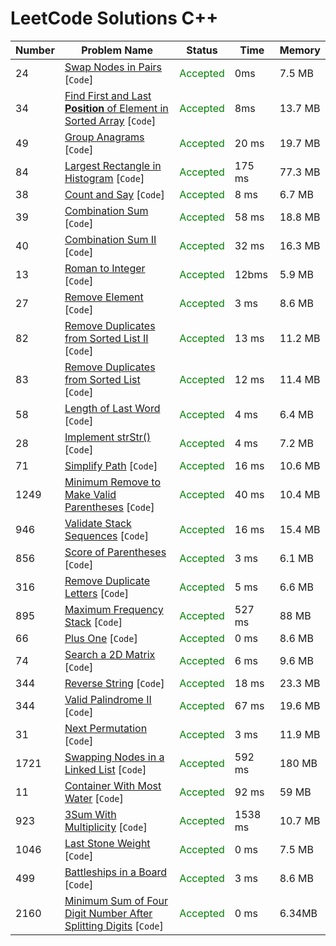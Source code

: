 # LeetCode Solutions C++

| Number | Problem Name                                                                    | Status                                    | Time    | Memory  |
|--------|---------------------------------------------------------------------------------|-------------------------------------------|---------|---------|
| 24     | [Swap Nodes in Pairs](/24.cpp) [`Code`]                                         | <span style="color:green">Accepted</span> | 0ms     | 7.5 MB  |
| 34     | [Find First and Last **Position** of Element in Sorted Array](/34.cpp) [`Code`] | <span style="color:green">Accepted</span> | 8ms     | 13.7 MB |
| 49     | [Group Anagrams](/49.cpp) [`Code`]                                              | <span style="color:green">Accepted</span> | 20 ms   | 19.7 MB |
| 84     | [Largest Rectangle in Histogram](/84.cpp) [`Code`]                              | <span style="color:green">Accepted</span> | 175 ms  | 77.3 MB |
| 38     | [Count and Say](/38.cpp) [`Code`]                                               | <span style="color:green">Accepted</span> | 8 ms    | 6.7 MB  |
| 39     | [Combination Sum](/39.cpp) [`Code`]                                             | <span style="color:green">Accepted</span> | 58 ms   | 18.8 MB |
| 40     | [Combination Sum II](/40.cpp) [`Code`]                                          | <span style="color:green">Accepted</span> | 32 ms   | 16.3 MB |
| 13     | [Roman to Integer](/13.cpp) [`Code`]                                            | <span style="color:green">Accepted</span> | 12bms   | 5.9 MB  |
| 27     | [Remove Element](/27.cpp) [`Code`]                                              | <span style="color:green">Accepted</span> | 3 ms    | 8.6 MB  |
| 82     | [Remove Duplicates from Sorted List II](/82.cpp) [`Code`]                       | <span style="color:green">Accepted</span> | 13 ms   | 11.2 MB |
| 83     | [Remove Duplicates from Sorted List](/83.cpp) [`Code`]                          | <span style="color:green">Accepted</span> | 12 ms   | 11.4 MB |
| 58     | [Length of Last Word](/58.cpp) [`Code`]                                         | <span style="color:green">Accepted</span> | 4 ms    | 6.4 MB  |
| 28     | [Implement strStr()](/28.cpp) [`Code`]                                          | <span style="color:green">Accepted</span> | 4 ms    | 7.2 MB  |
| 71     | [Simplify Path](/71.cpp) [`Code`]                                               | <span style="color:green">Accepted</span> | 16 ms   | 10.6 MB |
| 1249   | [Minimum Remove to Make Valid Parentheses](/1249.cpp) [`Code`]                  | <span style="color:green">Accepted</span> | 40 ms   | 10.4 MB |
| 946    | [Validate Stack Sequences](/946.cpp) [`Code`]                                   | <span style="color:green">Accepted</span> | 16 ms   | 15.4 MB |
| 856    | [Score of Parentheses](/856.cpp) [`Code`]                                       | <span style="color:green">Accepted</span> | 3 ms    | 6.1 MB  |
| 316    | [Remove Duplicate Letters](/316.cpp) [`Code`]                                   | <span style="color:green">Accepted</span> | 5 ms    | 6.6 MB  |
| 895    | [Maximum Frequency Stack](/895.cpp) [`Code`]                                    | <span style="color:green">Accepted</span> | 527 ms  | 88 MB   |
| 66     | [Plus One](/66.cpp) [`Code`]                                                    | <span style="color:green">Accepted</span> | 0 ms    | 8.6 MB  |
| 74     | [Search a 2D Matrix](/74.cpp) [`Code`]                                          | <span style="color:green">Accepted</span> | 6 ms    | 9.6 MB  |
| 344    | [Reverse String](/344.cpp) [`Code`]                                             | <span style="color:green">Accepted</span> | 18 ms   | 23.3 MB |
| 344    | [Valid Palindrome II](/680.cpp) [`Code`]                                        | <span style="color:green">Accepted</span> | 67 ms   | 19.6 MB |
| 31     | [Next Permutation](/31.cpp) [`Code`]                                            | <span style="color:green">Accepted</span> | 3 ms    | 11.9 MB |
| 1721   | [Swapping Nodes in a Linked List](/1721.cpp) [`Code`]                           | <span style="color:green">Accepted</span> | 592 ms  | 180 MB  |
| 11     | [Container With Most Water](/11.cpp) [`Code`]                                   | <span style="color:green">Accepted</span> | 92 ms   | 59 MB   |
| 923    | [3Sum With Multiplicity](/923.cpp) [`Code`]                                     | <span style="color:green">Accepted</span> | 1538 ms | 10.7 MB |
| 1046   | [Last Stone Weight](/1046.cpp) [`Code`]                                         | <span style="color:green">Accepted</span> | 0 ms    | 7.5 MB  |
| 499    | [Battleships in a Board](/499.cpp) [`Code`]                                     | <span style="color:green">Accepted</span> | 3 ms    | 8.6 MB  |
| 2160   | [Minimum Sum of Four Digit Number After Splitting Digits](/2160.cpp) [`Code`]   | <span style="color:green">Accepted</span> | 0 ms    | 6.34MB  |
